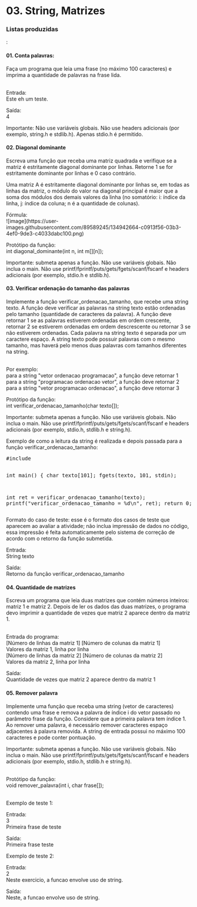 <h1>03. String, Matrizes</h1>
<h3>Listas produzidas</h3>:

<h4>01. Conta palavras:</h4>
Faça um programa que leia uma frase (no máximo 100 caracteres) e imprima a quantidade de palavras na frase lida.
<p><br>
Entrada:<br>
Este eh um teste.
<p>
Saída:<br>
4
<p>
Importante: Não use variáveis globais. Não use headers adicionais (por exemplo, string.h e stdlib.h). Apenas stdio.h é permitido.

<h4>02. Diagonal dominante</h4>
Escreva uma função que receba uma matriz quadrada e verifique se a matriz é estritamente diagonal dominante por linhas. Retorne 1 se for estritamente dominante por linhas e 0 caso contrário.
<p>
Uma matriz A é estritamente diagonal dominante por linhas se, em todas as linhas da matriz, o módulo do valor na diagonal principal é maior que a soma dos módulos dos demais valores da linha (no somatório: i: índice da linha, j: índice da coluna; n é a quantidade de colunas).
<p>
Fórmula:<br>
![image](https://user-images.githubusercontent.com/89589245/134942664-c0913f56-03b3-4ef0-9de3-c4033dabc100.png)
<p>
Protótipo da função:<br>
int diagonal_dominante(int n, int m[][n]);
<p>
Importante: submeta apenas a função. Não use variáveis globais. Não inclua o main. Não use printf/fprintf/puts/gets/fgets/scanf/fscanf e headers adicionais (por exemplo, stdio.h e stdlib.h).
  
<h4>03. Verificar ordenação do tamanho das palavras</h4>
Implemente a função verificar_ordenacao_tamanho, que recebe uma string texto. A função deve verificar as palavras na string texto estão ordenadas pelo tamanho (quantidade de caracteres da palavra). A função deve retornar 1 se as palavras estiverem ordenadas em ordem crescente, retornar 2 se estiverem ordenadas em ordem descrescente ou retornar 3 se não estiverem ordenadas. Cada palavra na string texto é separada por um caractere espaço. A string texto pode possuir palavras com o mesmo tamanho, mas haverá pelo menos duas palavras com tamanhos diferentes na string.
<p><br>
Por exemplo:<br>
para a string "vetor ordenacao programacao", a função deve retornar 1<br>
para a string "programacao ordenacao vetor", a função deve retornar 2<br>
para a string "vetor programacao ordenacao", a função deve retornar 3<br>
<p>
Protótipo da função:<br>
int verificar_ordenacao_tamanho(char texto[]);
<p>
Importante: submeta apenas a função. Não use variáveis globais. Não inclua o main. Não use printf/fprintf/puts/gets/fgets/scanf/fscanf e headers adicionais (por exemplo, stdio.h, stdlib.h e string.h).
<p>
Exemplo de como a leitura da string é realizada e depois passada para a função verificar_ordenacao_tamanho:
<p>
<pre>
#include <stdio.h>

int main() {
  char texto[101];
  fgets(texto, 101, stdin);
    
  int ret = verificar_ordenacao_tamanho(texto);
  printf("verificar_ordenacao_tamanho = %d\n", ret);
  return 0;
}
</pre>
Formato do caso de teste: esse é o formato dos casos de teste que aparecem ao avaliar a atividade; não inclua impressão de dados no código, essa impressão é feita automaticamente pelo sistema de correção de acordo com o retorno da função submetida.
<p>
Entrada:<br>
String texto
<p>
Saída:<br>
Retorno da função verificar_ordenacao_tamanho


<h4>04. Quantidade de matrizes</h4>
Escreva um programa que leia duas matrizes que contém números inteiros: matriz 1 e matriz 2. Depois de ler os dados das duas matrizes, o programa devo imprimir a quantidade de vezes que matriz 2 aparece dentro da matriz 1.
<p><br>
Entrada do programa:<br>
[Número de linhas da matriz 1] [Número de colunas da matriz 1]<br>
Valores da matriz 1, linha por linha<br>
[Número de linhas da matriz 2] [Número de colunas da matriz 2]<br>
Valores da matriz 2, linha por linha
<p>
Saída:<br>
Quantidade de vezes que matriz 2 aparece dentro da matriz 1

<h4>05. Remover palavra</h4>
Implemente uma função que receba uma string (vetor de caracteres) contendo uma frase e remova a palavra de índice i do vetor passado no parâmetro frase da função. Considere que a primeira palavra tem índice 1. Ao remover uma palavra, é necessário remover caracteres espaço adjacentes à palavra removida. A string de entrada possui no máximo 100 caracteres e pode conter pontuação.
<p>
Importante: submeta apenas a função. Não use variáveis globais. Não inclua o main. Não use printf/fprintf/puts/gets/fgets/scanf/fscanf e headers adicionais (por exemplo, stdio.h, stdlib.h e string.h).
<p><br>
Protótipo da função:<br>
void remover_palavra(int i, char frase[]);
<p><br>
Exemplo de teste 1:
<p>
Entrada:<br>
3<br>
Primeira frase de teste
<p>
Saída:<br>
Primeira frase teste
<p>
Exemplo de teste 2:
<p>
Entrada:<br>
2<br>
Neste exercicio, a funcao envolve uso de string.
<p>Saída:<br>
Neste, a funcao envolve uso de string.
